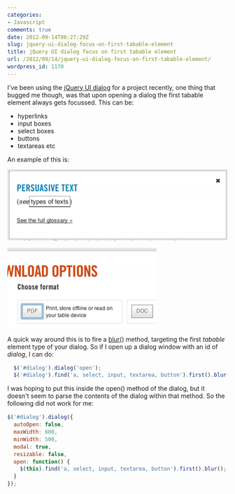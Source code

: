 ```yaml
---
categories:
- Javascript
comments: true
date: 2012-09-14T06:27:29Z
slug: jquery-ui-dialog-focus-on-first-tabable-element
title: jQuery UI dialog focus on first tabable element
url: /2012/09/14/jquery-ui-dialog-focus-on-first-tabable-element/
wordpress_id: 1170
---
```


I've been using the [jQuery UI dialog](http://jqueryui.com/demos/dialog/) for a project recently, one thing that bugged me though, was that upon opening a dialog the first tabable element always gets focussed. This can be:

  * hyperlinks
  * input boxes
  * select boxes
  * buttons
  * textareas etc

An example of this is:


![](/images/uploads/2012/09/Screen-shot-2012-09-14-at-4.06.09-PM.png)

![](/images/uploads/2012/09/Screen-shot-2012-09-14-at-4.06.30-PM.png)

A quick way around this is to fire a [blur()](http://api.jquery.com/blur/) method, targeting the first _tabable_ element type of your dialog. So if I open up a dialog window with an id of _dialog_, I can do:

``` javascript
  $('#dialog').dialog('open');
  $('#dialog').find('a, select, input, textarea, button').first().blur();
```

I was hoping to put this inside the open() method of the dialog, but it doesn't seem to parse the contents of the dialog within that method. So the following did not work for me:

``` javascript
$('#dialog').dialog({
  autoOpen: false,
  maxWidth: 600,
  minWidth: 500,
  modal: true,
  resizable: false,
  open: function() {
    $(this).find('a, select, input, textarea, button').first().blur();
  }
});
```

